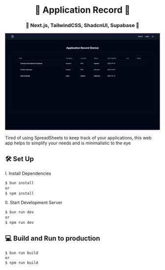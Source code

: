 <h1 align="center">📄 Application Record 📄</h1>

<h3 align="center">🐰 Next.js, TailwindCSS, ShadcnUI, Supabase 🐰</h3>

<p align="center">
  <img src="public/1.png" width="700px" alt="preview"/>
</p>


<p>Tired of using SpreadSheets to keep track of your applications, this web app helps to simplify your needs and is minimalistic to the eye</p>


## 🛠️ Set Up
I. Install Dependencies
```bash
$ bun install 
or
$ npm install
```

II. Start Development Server
```bash
$ bun run dev
or 
$ npm run dev
```

## 💻 Build and Run to production
```
$ bun run build
or
$ npm run build
```